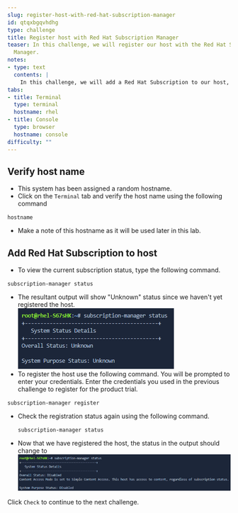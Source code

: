 ```yaml
---
slug: register-host-with-red-hat-subscription-manager
id: qtqxbgqvhdhg
type: challenge
title: Register host with Red Hat Subscription Manager
teaser: In this challenge, we will register our host with the Red Hat Subscription
  Manager.
notes:
- type: text
  contents: |
    In this challenge, we will add a Red Hat Subscription to our host, which will enable us to use Red Hat Insights and Console to gather host configuration information and assess if any remediation is required.
tabs:
- title: Terminal
  type: terminal
  hostname: rhel
- title: Console
  type: browser
  hostname: console
difficulty: ""
---
```

## Verify host name
-  This system has been assigned a random hostname.
-  Click on the `Terminal` tab and verify the host name using the following command
```
hostname
```
- Make a note of this hostname as it will be used later in this lab.

## Add Red Hat Subscription to host
- To view the current subscription status, type the following command.
 ```
 subscription-manager status
 ```
- The resultant output will show "Unknown" status since we haven't yet registered the host.
![subscription-status-before.png](..\assets\subscription-status-before.png)
- To register the host use the following command. You will be prompted to enter your credentials. Enter the credentials you used in the previous challenge to register for the product trial.
```
subscription-manager register
```
- Check the registration status again using the following command.
	```
	subscription-manager status
	```
- Now that we have registered the host, the status in the output should change to
![subscription-status-after.png](..\assets\subscription-status-after.png)

Click `Check` to continue to the next challenge.